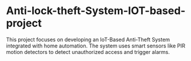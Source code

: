 # Anti-lock-theft-System-IOT-based-project
This project focuses on developing an IoT-Based Anti-Theft System integrated with home automation. The system uses smart sensors like PIR motion detectors to detect unauthorized access and trigger alarms.
